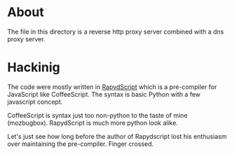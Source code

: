 About
=====
The file in this directory is a reverse http proxy server combined with a dns
proxy server.

Hackinig
========
The code were mostly written in [RapydScript](http://rapydscript.pyjeon.com/)
which is a pre-compiler for JavaScript like CoffeeScript. The syntax is basic
Python with a few javascript concept.

CoffeeScript is syntax just too non-python to the taste of mine (mozbugbox).
RapydScript is much more python look alike.

Let's just see how long before the author of Rapydscript lost his enthusiasm
over maintaining the pre-compiler. Finger crossed.


